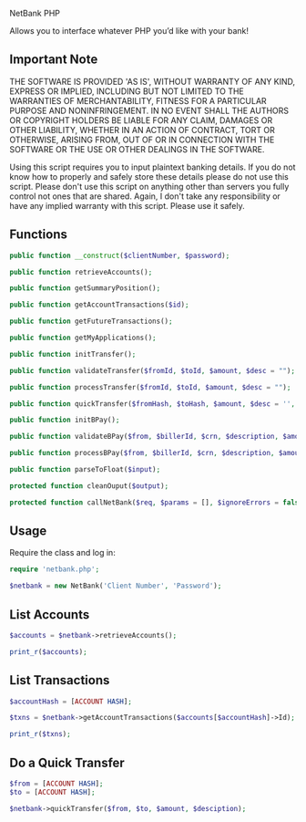 NetBank PHP

Allows you to interface whatever PHP you’d like with your bank!

Important Note
-----
THE SOFTWARE IS PROVIDED 'AS IS', WITHOUT WARRANTY OF ANY KIND, EXPRESS OR IMPLIED, INCLUDING BUT NOT LIMITED TO THE WARRANTIES OF MERCHANTABILITY, FITNESS FOR A PARTICULAR PURPOSE AND NONINFRINGEMENT. IN NO EVENT SHALL THE AUTHORS OR COPYRIGHT HOLDERS BE LIABLE FOR ANY CLAIM, DAMAGES OR OTHER LIABILITY, WHETHER IN AN ACTION OF CONTRACT, TORT OR OTHERWISE, ARISING FROM, OUT OF OR IN CONNECTION WITH THE SOFTWARE OR THE USE OR OTHER DEALINGS IN THE SOFTWARE.

Using this script requires you to input plaintext banking details. If you do not know how to properly and safely store these details please do not use this script.
Please don't use this script on anything other than servers you fully control not ones that are shared.
Again, I don't take any responsibility or have any implied warranty with this script. Please use it safely.

Functions
-----

```php
public function __construct($clientNumber, $password);

public function retrieveAccounts();

public function getSummaryPosition();

public function getAccountTransactions($id);

public function getFutureTransactions();

public function getMyApplications();

public function initTransfer();

public function validateTransfer($fromId, $toId, $amount, $desc = "");

public function processTransfer($fromId, $toId, $amount, $desc = "");

public function quickTransfer($fromHash, $toHash, $amount, $desc = '', $allowOutside = false);

public function initBPay();

public function validateBPay($from, $billerId, $crn, $description, $amount);

public function processBPay($from, $billerId, $crn, $description, $amount);

public function parseToFloat($input);

protected function cleanOuput($output);

protected function callNetBank($req, $params = [], $ignoreErrors = false);
```

Usage
-----

Require the class and log in:
```php
require 'netbank.php';

$netbank = new NetBank('Client Number', 'Password');
```

List Accounts
-----

```php
$accounts = $netbank->retrieveAccounts();

print_r($accounts);
```

List Transactions
-----

```php
$accountHash = [ACCOUNT HASH];

$txns = $netbank->getAccountTransactions($accounts[$accountHash]->Id);

print_r($txns);
```

Do a Quick Transfer
-----

```php
$from = [ACCOUNT HASH];
$to = [ACCOUNT HASH];

$netbank->quickTransfer($from, $to, $amount, $desciption);
```